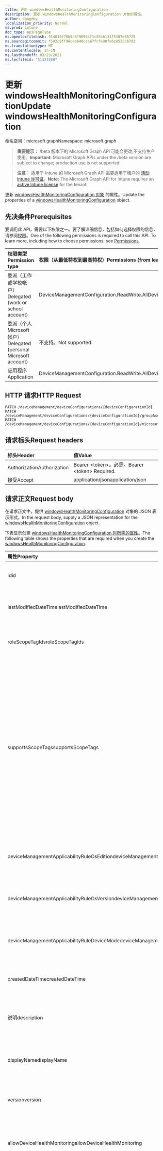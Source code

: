 ```yaml
---
title: 更新 windowsHealthMonitoringConfiguration
description: 更新 windowsHealthMonitoringConfiguration 对象的属性。
author: dougeby
localization_priority: Normal
ms.prod: intune
doc_type: apiPageType
ms.openlocfilehash: 914018f78b5a3f90594f1c03b6134f5387d65725
ms.sourcegitcommit: f592c9ff96ceeb40caa67fcfe90fe6c8525cb7d2
ms.translationtype: MT
ms.contentlocale: zh-CN
ms.lasthandoff: 03/23/2021
ms.locfileid: "51127268"
---
```

# <a name="update-windowshealthmonitoringconfiguration"></a><span data-ttu-id="3ff62-103">更新 windowsHealthMonitoringConfiguration</span><span class="sxs-lookup"><span data-stu-id="3ff62-103">Update windowsHealthMonitoringConfiguration</span></span>

<span data-ttu-id="3ff62-104">命名空间：microsoft.graph</span><span class="sxs-lookup"><span data-stu-id="3ff62-104">Namespace: microsoft.graph</span></span>

> <span data-ttu-id="3ff62-105">**重要提示：** /beta 版本下的 Microsoft Graph API 可能会更改;不支持生产使用。</span><span class="sxs-lookup"><span data-stu-id="3ff62-105">**Important:** Microsoft Graph APIs under the /beta version are subject to change; production use is not supported.</span></span>

> <span data-ttu-id="3ff62-106">**注意：** 适用于 Intune 的 Microsoft Graph API 需要适用于租户的 [活动 Intune 许可证](https://go.microsoft.com/fwlink/?linkid=839381)。</span><span class="sxs-lookup"><span data-stu-id="3ff62-106">**Note:** The Microsoft Graph API for Intune requires an [active Intune license](https://go.microsoft.com/fwlink/?linkid=839381) for the tenant.</span></span>

<span data-ttu-id="3ff62-107">更新 [windowsHealthMonitoringConfiguration 对象](../resources/intune-deviceconfig-windowshealthmonitoringconfiguration.md) 的属性。</span><span class="sxs-lookup"><span data-stu-id="3ff62-107">Update the properties of a [windowsHealthMonitoringConfiguration](../resources/intune-deviceconfig-windowshealthmonitoringconfiguration.md) object.</span></span>

## <a name="prerequisites"></a><span data-ttu-id="3ff62-108">先决条件</span><span class="sxs-lookup"><span data-stu-id="3ff62-108">Prerequisites</span></span>
<span data-ttu-id="3ff62-p101">要调用此 API，需要以下权限之一。要了解详细信息，包括如何选择权限的信息，请参阅[权限](/graph/permissions-reference)。</span><span class="sxs-lookup"><span data-stu-id="3ff62-p101">One of the following permissions is required to call this API. To learn more, including how to choose permissions, see [Permissions](/graph/permissions-reference).</span></span>

|<span data-ttu-id="3ff62-111">权限类型</span><span class="sxs-lookup"><span data-stu-id="3ff62-111">Permission type</span></span>|<span data-ttu-id="3ff62-112">权限（从最低特权到最高特权）</span><span class="sxs-lookup"><span data-stu-id="3ff62-112">Permissions (from least to most privileged)</span></span>|
|:---|:---|
|<span data-ttu-id="3ff62-113">委派（工作或学校帐户）</span><span class="sxs-lookup"><span data-stu-id="3ff62-113">Delegated (work or school account)</span></span>|<span data-ttu-id="3ff62-114">DeviceManagementConfiguration.ReadWrite.All</span><span class="sxs-lookup"><span data-stu-id="3ff62-114">DeviceManagementConfiguration.ReadWrite.All</span></span>|
|<span data-ttu-id="3ff62-115">委派（个人 Microsoft 帐户）</span><span class="sxs-lookup"><span data-stu-id="3ff62-115">Delegated (personal Microsoft account)</span></span>|<span data-ttu-id="3ff62-116">不支持。</span><span class="sxs-lookup"><span data-stu-id="3ff62-116">Not supported.</span></span>|
|<span data-ttu-id="3ff62-117">应用程序</span><span class="sxs-lookup"><span data-stu-id="3ff62-117">Application</span></span>|<span data-ttu-id="3ff62-118">DeviceManagementConfiguration.ReadWrite.All</span><span class="sxs-lookup"><span data-stu-id="3ff62-118">DeviceManagementConfiguration.ReadWrite.All</span></span>|

## <a name="http-request"></a><span data-ttu-id="3ff62-119">HTTP 请求</span><span class="sxs-lookup"><span data-stu-id="3ff62-119">HTTP Request</span></span>
<!-- {
  "blockType": "ignored"
}
-->
``` http
PATCH /deviceManagement/deviceConfigurations/{deviceConfigurationId}
PATCH /deviceManagement/deviceConfigurations/{deviceConfigurationId}/groupAssignments/{deviceConfigurationGroupAssignmentId}/deviceConfiguration
PATCH /deviceManagement/deviceConfigurations/{deviceConfigurationId}/microsoft.graph.windowsDomainJoinConfiguration/networkAccessConfigurations/{deviceConfigurationId}
```

## <a name="request-headers"></a><span data-ttu-id="3ff62-120">请求标头</span><span class="sxs-lookup"><span data-stu-id="3ff62-120">Request headers</span></span>
|<span data-ttu-id="3ff62-121">标头</span><span class="sxs-lookup"><span data-stu-id="3ff62-121">Header</span></span>|<span data-ttu-id="3ff62-122">值</span><span class="sxs-lookup"><span data-stu-id="3ff62-122">Value</span></span>|
|:---|:---|
|<span data-ttu-id="3ff62-123">Authorization</span><span class="sxs-lookup"><span data-stu-id="3ff62-123">Authorization</span></span>|<span data-ttu-id="3ff62-124">Bearer &lt;token&gt;。必需。</span><span class="sxs-lookup"><span data-stu-id="3ff62-124">Bearer &lt;token&gt; Required.</span></span>|
|<span data-ttu-id="3ff62-125">接受</span><span class="sxs-lookup"><span data-stu-id="3ff62-125">Accept</span></span>|<span data-ttu-id="3ff62-126">application/json</span><span class="sxs-lookup"><span data-stu-id="3ff62-126">application/json</span></span>|

## <a name="request-body"></a><span data-ttu-id="3ff62-127">请求正文</span><span class="sxs-lookup"><span data-stu-id="3ff62-127">Request body</span></span>
<span data-ttu-id="3ff62-128">在请求正文中，提供 [windowsHealthMonitoringConfiguration](../resources/intune-deviceconfig-windowshealthmonitoringconfiguration.md) 对象的 JSON 表示形式。</span><span class="sxs-lookup"><span data-stu-id="3ff62-128">In the request body, supply a JSON representation for the [windowsHealthMonitoringConfiguration](../resources/intune-deviceconfig-windowshealthmonitoringconfiguration.md) object.</span></span>

<span data-ttu-id="3ff62-129">下表显示创建 [windowsHealthMonitoringConfiguration 时所需的属性](../resources/intune-deviceconfig-windowshealthmonitoringconfiguration.md)。</span><span class="sxs-lookup"><span data-stu-id="3ff62-129">The following table shows the properties that are required when you create the [windowsHealthMonitoringConfiguration](../resources/intune-deviceconfig-windowshealthmonitoringconfiguration.md).</span></span>

|<span data-ttu-id="3ff62-130">属性</span><span class="sxs-lookup"><span data-stu-id="3ff62-130">Property</span></span>|<span data-ttu-id="3ff62-131">类型</span><span class="sxs-lookup"><span data-stu-id="3ff62-131">Type</span></span>|<span data-ttu-id="3ff62-132">说明</span><span class="sxs-lookup"><span data-stu-id="3ff62-132">Description</span></span>|
|:---|:---|:---|
|<span data-ttu-id="3ff62-133">id</span><span class="sxs-lookup"><span data-stu-id="3ff62-133">id</span></span>|<span data-ttu-id="3ff62-134">String</span><span class="sxs-lookup"><span data-stu-id="3ff62-134">String</span></span>|<span data-ttu-id="3ff62-135">实体的键。</span><span class="sxs-lookup"><span data-stu-id="3ff62-135">Key of the entity.</span></span> <span data-ttu-id="3ff62-136">继承自 [deviceConfiguration](../resources/intune-shared-deviceconfiguration.md)</span><span class="sxs-lookup"><span data-stu-id="3ff62-136">Inherited from [deviceConfiguration](../resources/intune-shared-deviceconfiguration.md)</span></span>|
|<span data-ttu-id="3ff62-137">lastModifiedDateTime</span><span class="sxs-lookup"><span data-stu-id="3ff62-137">lastModifiedDateTime</span></span>|<span data-ttu-id="3ff62-138">DateTimeOffset</span><span class="sxs-lookup"><span data-stu-id="3ff62-138">DateTimeOffset</span></span>|<span data-ttu-id="3ff62-139">上次修改对象的日期/时间。</span><span class="sxs-lookup"><span data-stu-id="3ff62-139">DateTime the object was last modified.</span></span> <span data-ttu-id="3ff62-140">继承自 [deviceConfiguration](../resources/intune-shared-deviceconfiguration.md)</span><span class="sxs-lookup"><span data-stu-id="3ff62-140">Inherited from [deviceConfiguration](../resources/intune-shared-deviceconfiguration.md)</span></span>|
|<span data-ttu-id="3ff62-141">roleScopeTagIds</span><span class="sxs-lookup"><span data-stu-id="3ff62-141">roleScopeTagIds</span></span>|<span data-ttu-id="3ff62-142">String collection</span><span class="sxs-lookup"><span data-stu-id="3ff62-142">String collection</span></span>|<span data-ttu-id="3ff62-143">此实体实例的范围标记列表。</span><span class="sxs-lookup"><span data-stu-id="3ff62-143">List of Scope Tags for this Entity instance.</span></span> <span data-ttu-id="3ff62-144">继承自 [deviceConfiguration](../resources/intune-shared-deviceconfiguration.md)</span><span class="sxs-lookup"><span data-stu-id="3ff62-144">Inherited from [deviceConfiguration](../resources/intune-shared-deviceconfiguration.md)</span></span>|
|<span data-ttu-id="3ff62-145">supportsScopeTags</span><span class="sxs-lookup"><span data-stu-id="3ff62-145">supportsScopeTags</span></span>|<span data-ttu-id="3ff62-146">Boolean</span><span class="sxs-lookup"><span data-stu-id="3ff62-146">Boolean</span></span>|<span data-ttu-id="3ff62-147">指示基础设备配置是否支持分配范围标记。</span><span class="sxs-lookup"><span data-stu-id="3ff62-147">Indicates whether or not the underlying Device Configuration supports the assignment of scope tags.</span></span> <span data-ttu-id="3ff62-148">当此值为 false 且实体对作用域用户不可见时，不允许分配给 ScopeTags 属性。</span><span class="sxs-lookup"><span data-stu-id="3ff62-148">Assigning to the ScopeTags property is not allowed when this value is false and entities will not be visible to scoped users.</span></span> <span data-ttu-id="3ff62-149">这适用于在 Silverlight 中创建的旧版策略，可通过在 Azure 门户中删除和重新创建策略来解决。</span><span class="sxs-lookup"><span data-stu-id="3ff62-149">This occurs for Legacy policies created in Silverlight and can be resolved by deleting and recreating the policy in the Azure Portal.</span></span> <span data-ttu-id="3ff62-150">此属性是只读的。</span><span class="sxs-lookup"><span data-stu-id="3ff62-150">This property is read-only.</span></span> <span data-ttu-id="3ff62-151">继承自 [deviceConfiguration](../resources/intune-shared-deviceconfiguration.md)</span><span class="sxs-lookup"><span data-stu-id="3ff62-151">Inherited from [deviceConfiguration](../resources/intune-shared-deviceconfiguration.md)</span></span>|
|<span data-ttu-id="3ff62-152">deviceManagementApplicabilityRuleOsEdition</span><span class="sxs-lookup"><span data-stu-id="3ff62-152">deviceManagementApplicabilityRuleOsEdition</span></span>|[<span data-ttu-id="3ff62-153">deviceManagementApplicabilityRuleOsEdition</span><span class="sxs-lookup"><span data-stu-id="3ff62-153">deviceManagementApplicabilityRuleOsEdition</span></span>](../resources/intune-deviceconfig-devicemanagementapplicabilityruleosedition.md)|<span data-ttu-id="3ff62-154">此策略的操作系统版本适用性。</span><span class="sxs-lookup"><span data-stu-id="3ff62-154">The OS edition applicability for this Policy.</span></span> <span data-ttu-id="3ff62-155">继承自 [deviceConfiguration](../resources/intune-shared-deviceconfiguration.md)</span><span class="sxs-lookup"><span data-stu-id="3ff62-155">Inherited from [deviceConfiguration](../resources/intune-shared-deviceconfiguration.md)</span></span>|
|<span data-ttu-id="3ff62-156">deviceManagementApplicabilityRuleOsVersion</span><span class="sxs-lookup"><span data-stu-id="3ff62-156">deviceManagementApplicabilityRuleOsVersion</span></span>|[<span data-ttu-id="3ff62-157">deviceManagementApplicabilityRuleOsVersion</span><span class="sxs-lookup"><span data-stu-id="3ff62-157">deviceManagementApplicabilityRuleOsVersion</span></span>](../resources/intune-deviceconfig-devicemanagementapplicabilityruleosversion.md)|<span data-ttu-id="3ff62-158">此策略的操作系统版本适用性规则。</span><span class="sxs-lookup"><span data-stu-id="3ff62-158">The OS version applicability rule for this Policy.</span></span> <span data-ttu-id="3ff62-159">继承自 [deviceConfiguration](../resources/intune-shared-deviceconfiguration.md)</span><span class="sxs-lookup"><span data-stu-id="3ff62-159">Inherited from [deviceConfiguration](../resources/intune-shared-deviceconfiguration.md)</span></span>|
|<span data-ttu-id="3ff62-160">deviceManagementApplicabilityRuleDeviceMode</span><span class="sxs-lookup"><span data-stu-id="3ff62-160">deviceManagementApplicabilityRuleDeviceMode</span></span>|[<span data-ttu-id="3ff62-161">deviceManagementApplicabilityRuleDeviceMode</span><span class="sxs-lookup"><span data-stu-id="3ff62-161">deviceManagementApplicabilityRuleDeviceMode</span></span>](../resources/intune-deviceconfig-devicemanagementapplicabilityruledevicemode.md)|<span data-ttu-id="3ff62-162">此策略的设备模式适用性规则。</span><span class="sxs-lookup"><span data-stu-id="3ff62-162">The device mode applicability rule for this Policy.</span></span> <span data-ttu-id="3ff62-163">继承自 [deviceConfiguration](../resources/intune-shared-deviceconfiguration.md)</span><span class="sxs-lookup"><span data-stu-id="3ff62-163">Inherited from [deviceConfiguration](../resources/intune-shared-deviceconfiguration.md)</span></span>|
|<span data-ttu-id="3ff62-164">createdDateTime</span><span class="sxs-lookup"><span data-stu-id="3ff62-164">createdDateTime</span></span>|<span data-ttu-id="3ff62-165">DateTimeOffset</span><span class="sxs-lookup"><span data-stu-id="3ff62-165">DateTimeOffset</span></span>|<span data-ttu-id="3ff62-166">创建对象的日期/时间。</span><span class="sxs-lookup"><span data-stu-id="3ff62-166">DateTime the object was created.</span></span> <span data-ttu-id="3ff62-167">继承自 [deviceConfiguration](../resources/intune-shared-deviceconfiguration.md)</span><span class="sxs-lookup"><span data-stu-id="3ff62-167">Inherited from [deviceConfiguration](../resources/intune-shared-deviceconfiguration.md)</span></span>|
|<span data-ttu-id="3ff62-168">说明</span><span class="sxs-lookup"><span data-stu-id="3ff62-168">description</span></span>|<span data-ttu-id="3ff62-169">String</span><span class="sxs-lookup"><span data-stu-id="3ff62-169">String</span></span>|<span data-ttu-id="3ff62-170">管理员提供的设备配置的说明。</span><span class="sxs-lookup"><span data-stu-id="3ff62-170">Admin provided description of the Device Configuration.</span></span> <span data-ttu-id="3ff62-171">继承自 [deviceConfiguration](../resources/intune-shared-deviceconfiguration.md)</span><span class="sxs-lookup"><span data-stu-id="3ff62-171">Inherited from [deviceConfiguration](../resources/intune-shared-deviceconfiguration.md)</span></span>|
|<span data-ttu-id="3ff62-172">displayName</span><span class="sxs-lookup"><span data-stu-id="3ff62-172">displayName</span></span>|<span data-ttu-id="3ff62-173">String</span><span class="sxs-lookup"><span data-stu-id="3ff62-173">String</span></span>|<span data-ttu-id="3ff62-174">管理员提供的设备配置的名称。</span><span class="sxs-lookup"><span data-stu-id="3ff62-174">Admin provided name of the device configuration.</span></span> <span data-ttu-id="3ff62-175">继承自 [deviceConfiguration](../resources/intune-shared-deviceconfiguration.md)</span><span class="sxs-lookup"><span data-stu-id="3ff62-175">Inherited from [deviceConfiguration](../resources/intune-shared-deviceconfiguration.md)</span></span>|
|<span data-ttu-id="3ff62-176">version</span><span class="sxs-lookup"><span data-stu-id="3ff62-176">version</span></span>|<span data-ttu-id="3ff62-177">Int32</span><span class="sxs-lookup"><span data-stu-id="3ff62-177">Int32</span></span>|<span data-ttu-id="3ff62-178">设备配置的版本。</span><span class="sxs-lookup"><span data-stu-id="3ff62-178">Version of the device configuration.</span></span> <span data-ttu-id="3ff62-179">继承自 [deviceConfiguration](../resources/intune-shared-deviceconfiguration.md)</span><span class="sxs-lookup"><span data-stu-id="3ff62-179">Inherited from [deviceConfiguration](../resources/intune-shared-deviceconfiguration.md)</span></span>|
|<span data-ttu-id="3ff62-180">allowDeviceHealthMonitoring</span><span class="sxs-lookup"><span data-stu-id="3ff62-180">allowDeviceHealthMonitoring</span></span>|[<span data-ttu-id="3ff62-181">enablement</span><span class="sxs-lookup"><span data-stu-id="3ff62-181">enablement</span></span>](../resources/intune-shared-enablement.md)|<span data-ttu-id="3ff62-182">在设备上启用设备运行状况监视。</span><span class="sxs-lookup"><span data-stu-id="3ff62-182">Enables device health monitoring on the device.</span></span> <span data-ttu-id="3ff62-183">可取值为：`notConfigured`、`enabled`、`disabled`。</span><span class="sxs-lookup"><span data-stu-id="3ff62-183">Possible values are: `notConfigured`, `enabled`, `disabled`.</span></span>|
|<span data-ttu-id="3ff62-184">configDeviceHealthMonitoringScope</span><span class="sxs-lookup"><span data-stu-id="3ff62-184">configDeviceHealthMonitoringScope</span></span>|[<span data-ttu-id="3ff62-185">windowsHealthMonitoringScope</span><span class="sxs-lookup"><span data-stu-id="3ff62-185">windowsHealthMonitoringScope</span></span>](../resources/intune-deviceconfig-windowshealthmonitoringscope.md)|<span data-ttu-id="3ff62-186">指定从启用了运行状况监视的设备收集的事件集。</span><span class="sxs-lookup"><span data-stu-id="3ff62-186">Specifies set of events collected from the device where health monitoring is enabled.</span></span> <span data-ttu-id="3ff62-187">可取值为：`undefined`、`healthMonitoring`、`bootPerformance`、`windowsUpdates`。</span><span class="sxs-lookup"><span data-stu-id="3ff62-187">Possible values are: `undefined`, `healthMonitoring`, `bootPerformance`, `windowsUpdates`.</span></span>|
|<span data-ttu-id="3ff62-188">configDeviceHealthMonitoringCustomScope</span><span class="sxs-lookup"><span data-stu-id="3ff62-188">configDeviceHealthMonitoringCustomScope</span></span>|<span data-ttu-id="3ff62-189">String</span><span class="sxs-lookup"><span data-stu-id="3ff62-189">String</span></span>|<span data-ttu-id="3ff62-190">指定从启用了运行状况监视的设备收集的自定义事件集</span><span class="sxs-lookup"><span data-stu-id="3ff62-190">Specifies custom set of events collected from the device where health monitoring is enabled</span></span>|



## <a name="response"></a><span data-ttu-id="3ff62-191">响应</span><span class="sxs-lookup"><span data-stu-id="3ff62-191">Response</span></span>
<span data-ttu-id="3ff62-192">如果成功，此方法在响应正文中返回 响应代码和更新的 `200 OK` [windowsHealthMonitoringConfiguration](../resources/intune-deviceconfig-windowshealthmonitoringconfiguration.md) 对象。</span><span class="sxs-lookup"><span data-stu-id="3ff62-192">If successful, this method returns a `200 OK` response code and an updated [windowsHealthMonitoringConfiguration](../resources/intune-deviceconfig-windowshealthmonitoringconfiguration.md) object in the response body.</span></span>

## <a name="example"></a><span data-ttu-id="3ff62-193">示例</span><span class="sxs-lookup"><span data-stu-id="3ff62-193">Example</span></span>

### <a name="request"></a><span data-ttu-id="3ff62-194">请求</span><span class="sxs-lookup"><span data-stu-id="3ff62-194">Request</span></span>
<span data-ttu-id="3ff62-195">下面是一个请求示例。</span><span class="sxs-lookup"><span data-stu-id="3ff62-195">Here is an example of the request.</span></span>
``` http
PATCH https://graph.microsoft.com/beta/deviceManagement/deviceConfigurations/{deviceConfigurationId}
Content-type: application/json
Content-length: 1244

{
  "@odata.type": "#microsoft.graph.windowsHealthMonitoringConfiguration",
  "roleScopeTagIds": [
    "Role Scope Tag Ids value"
  ],
  "supportsScopeTags": true,
  "deviceManagementApplicabilityRuleOsEdition": {
    "@odata.type": "microsoft.graph.deviceManagementApplicabilityRuleOsEdition",
    "osEditionTypes": [
      "windows10EnterpriseN"
    ],
    "name": "Name value",
    "ruleType": "exclude"
  },
  "deviceManagementApplicabilityRuleOsVersion": {
    "@odata.type": "microsoft.graph.deviceManagementApplicabilityRuleOsVersion",
    "minOSVersion": "Min OSVersion value",
    "maxOSVersion": "Max OSVersion value",
    "name": "Name value",
    "ruleType": "exclude"
  },
  "deviceManagementApplicabilityRuleDeviceMode": {
    "@odata.type": "microsoft.graph.deviceManagementApplicabilityRuleDeviceMode",
    "deviceMode": "sModeConfiguration",
    "name": "Name value",
    "ruleType": "exclude"
  },
  "description": "Description value",
  "displayName": "Display Name value",
  "version": 7,
  "allowDeviceHealthMonitoring": "enabled",
  "configDeviceHealthMonitoringScope": "healthMonitoring",
  "configDeviceHealthMonitoringCustomScope": "Config Device Health Monitoring Custom Scope value"
}
```

### <a name="response"></a><span data-ttu-id="3ff62-196">响应</span><span class="sxs-lookup"><span data-stu-id="3ff62-196">Response</span></span>
<span data-ttu-id="3ff62-p115">下面是一个响应示例。注意：为了简单起见，可能会将此处所示的响应对象截断。将从实际调用中返回所有属性。</span><span class="sxs-lookup"><span data-stu-id="3ff62-p115">Here is an example of the response. Note: The response object shown here may be truncated for brevity. All of the properties will be returned from an actual call.</span></span>
``` http
HTTP/1.1 200 OK
Content-Type: application/json
Content-Length: 1416

{
  "@odata.type": "#microsoft.graph.windowsHealthMonitoringConfiguration",
  "id": "3439bcec-bcec-3439-ecbc-3934ecbc3934",
  "lastModifiedDateTime": "2017-01-01T00:00:35.1329464-08:00",
  "roleScopeTagIds": [
    "Role Scope Tag Ids value"
  ],
  "supportsScopeTags": true,
  "deviceManagementApplicabilityRuleOsEdition": {
    "@odata.type": "microsoft.graph.deviceManagementApplicabilityRuleOsEdition",
    "osEditionTypes": [
      "windows10EnterpriseN"
    ],
    "name": "Name value",
    "ruleType": "exclude"
  },
  "deviceManagementApplicabilityRuleOsVersion": {
    "@odata.type": "microsoft.graph.deviceManagementApplicabilityRuleOsVersion",
    "minOSVersion": "Min OSVersion value",
    "maxOSVersion": "Max OSVersion value",
    "name": "Name value",
    "ruleType": "exclude"
  },
  "deviceManagementApplicabilityRuleDeviceMode": {
    "@odata.type": "microsoft.graph.deviceManagementApplicabilityRuleDeviceMode",
    "deviceMode": "sModeConfiguration",
    "name": "Name value",
    "ruleType": "exclude"
  },
  "createdDateTime": "2017-01-01T00:02:43.5775965-08:00",
  "description": "Description value",
  "displayName": "Display Name value",
  "version": 7,
  "allowDeviceHealthMonitoring": "enabled",
  "configDeviceHealthMonitoringScope": "healthMonitoring",
  "configDeviceHealthMonitoringCustomScope": "Config Device Health Monitoring Custom Scope value"
}
```




